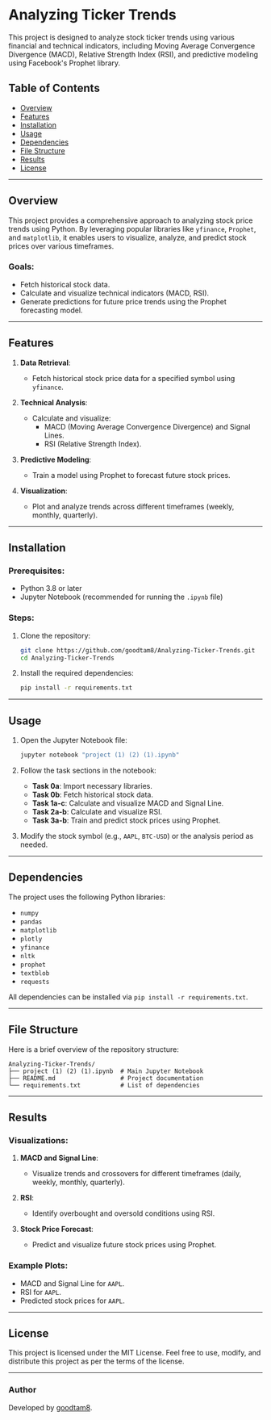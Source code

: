 
# Analyzing Ticker Trends

This project is designed to analyze stock ticker trends using various financial and technical indicators, including Moving Average Convergence Divergence (MACD), Relative Strength Index (RSI), and predictive modeling using Facebook's Prophet library.

## Table of Contents

- [Overview](#overview)
- [Features](#features)
- [Installation](#installation)
- [Usage](#usage)
- [Dependencies](#dependencies)
- [File Structure](#file-structure)
- [Results](#results)
- [License](#license)

---

## Overview

This project provides a comprehensive approach to analyzing stock price trends using Python. By leveraging popular libraries like `yfinance`, `Prophet`, and `matplotlib`, it enables users to visualize, analyze, and predict stock prices over various timeframes.

### Goals:
- Fetch historical stock data.
- Calculate and visualize technical indicators (MACD, RSI).
- Generate predictions for future price trends using the Prophet forecasting model.

---

## Features

1. **Data Retrieval**:
   - Fetch historical stock price data for a specified symbol using `yfinance`.

2. **Technical Analysis**:
   - Calculate and visualize:
     - MACD (Moving Average Convergence Divergence) and Signal Lines.
     - RSI (Relative Strength Index).

3. **Predictive Modeling**:
   - Train a model using Prophet to forecast future stock prices.

4. **Visualization**:
   - Plot and analyze trends across different timeframes (weekly, monthly, quarterly).

---

## Installation

### Prerequisites:
- Python 3.8 or later
- Jupyter Notebook (recommended for running the `.ipynb` file)

### Steps:
1. Clone the repository:
   ```bash
   git clone https://github.com/goodtam8/Analyzing-Ticker-Trends.git
   cd Analyzing-Ticker-Trends
   ```

2. Install the required dependencies:
   ```bash
   pip install -r requirements.txt
   ```

---

## Usage

1. Open the Jupyter Notebook file:
   ```bash
   jupyter notebook "project (1) (2) (1).ipynb"
   ```

2. Follow the task sections in the notebook:
   - **Task 0a**: Import necessary libraries.
   - **Task 0b**: Fetch historical stock data.
   - **Task 1a-c**: Calculate and visualize MACD and Signal Line.
   - **Task 2a-b**: Calculate and visualize RSI.
   - **Task 3a-b**: Train and predict stock prices using Prophet.

3. Modify the stock symbol (e.g., `AAPL`, `BTC-USD`) or the analysis period as needed.

---

## Dependencies

The project uses the following Python libraries:
- `numpy`
- `pandas`
- `matplotlib`
- `plotly`
- `yfinance`
- `nltk`
- `prophet`
- `textblob`
- `requests`

All dependencies can be installed via `pip install -r requirements.txt`.

---

## File Structure

Here is a brief overview of the repository structure:

```
Analyzing-Ticker-Trends/
├── project (1) (2) (1).ipynb  # Main Jupyter Notebook
├── README.md                  # Project documentation
└── requirements.txt           # List of dependencies
```

---

## Results

### Visualizations:
1. **MACD and Signal Line**:
   - Visualize trends and crossovers for different timeframes (daily, weekly, monthly, quarterly).

2. **RSI**:
   - Identify overbought and oversold conditions using RSI.

3. **Stock Price Forecast**:
   - Predict and visualize future stock prices using Prophet.

### Example Plots:
- MACD and Signal Line for `AAPL`.
- RSI for `AAPL`.
- Predicted stock prices for `AAPL`.

---

## License

This project is licensed under the MIT License. Feel free to use, modify, and distribute this project as per the terms of the license.

---

### Author

Developed by [goodtam8](https://github.com/goodtam8).
```

